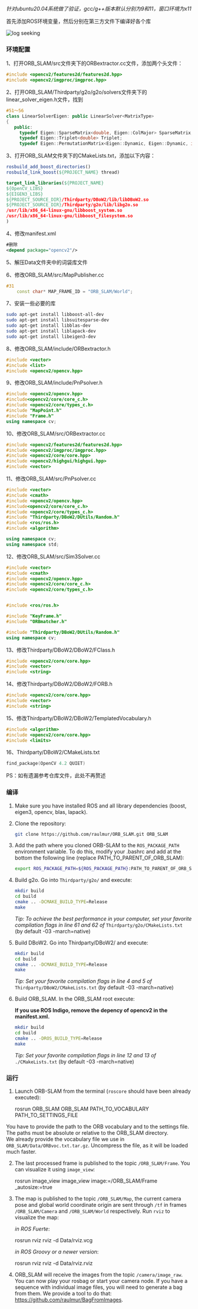 *针对ubuntu20.04系统做了验证，gcc/g++版本默认分别为9和11，窗口环境为x11*

首先添加ROS环境变量，然后分别在第三方文件下编译好各个库

![log seeking](demo.png "Logo Title Text 1")

### 环境配置

1、打开ORB_SLAM/src文件夹下的ORBextractor.cc文件，添加两个头文件：

```cpp
#include <opencv2/features2d/features2d.hpp>
#include <opencv2/imgproc/imgproc.hpp>
```

2、打开ORB_SLAM/Thirdparty/g2o/g2o/solvers文件夹下的linear_solver_eigen.h文件，找到

```cpp
#51～56
class LinearSolverEigen: public LinearSolver<MatrixType>
{
   public:
     typedef Eigen::SparseMatrix<double, Eigen::ColMajor> SparseMatrix;
     typedef Eigen::Triplet<double> Triplet;
     typedef Eigen::PermutationMatrix<Eigen::Dynamic, Eigen::Dynamic, int> PermutationMatrix;
```

3、打开ORB_SLAM文件夹下的CMakeLists.txt，添加以下内容：

```cmake
rosbuild_add_boost_directories()
rosbuild_link_boost(${PROJECT_NAME} thread)

target_link_libraries(${PROJECT_NAME}
${OpenCV_LIBS}
${EIGEN3_LIBS}
${PROJECT_SOURCE_DIR}/Thirdparty/DBoW2/lib/libDBoW2.so
${PROJECT_SOURCE_DIR}/Thirdparty/g2o/lib/libg2o.so
/usr/lib/x86_64-linux-gnu/libboost_system.so
/usr/lib/x86_64-linux-gnu/libboost_filesystem.so
)
```

4、修改manifest.xml

```xml
#删除
<depend package="opencv2"/>
```

5、解压Data文件夹中的词袋库文件

6、修改ORB_SLAM/src/MapPublisher.cc

```cpp
#31
    const char* MAP_FRAME_ID = "ORB_SLAM/World";
```

7、安装一些必要的库

```bash
sudo apt-get install libboost-all-dev
sudo apt-get install libsuitesparse-dev
sudo apt-get install libblas-dev
sudo apt-get install liblapack-dev
sudo apt-get install libeigen3-dev
```

8、修改ORB_SLAM/include/ORBextractor.h

```cpp
#include <vector>
#include <list>
#include <opencv2/opencv.hpp>
```

9、修改ORB_SLAM/include/PnPsolver.h

```cpp
#include <opencv2/opencv.hpp>
#include<opencv2/core/core_c.h>
#include <opencv2/core/types_c.h>
#include "MapPoint.h"
#include "Frame.h"
using namespace cv;
```

10、修改ORB_SLAM/src/ORBextractor.cc

```cpp
#include <opencv2/features2d/features2d.hpp>
#include <opencv2/imgproc/imgproc.hpp>
#include <opencv2/core/core.hpp>
#include <opencv2/highgui/highgui.hpp>
#include <vector>
```

11、修改ORB_SLAM/src/PnPsolver.cc

```cpp
#include <vector>
#include <cmath>
#include <opencv2/opencv.hpp>
#include<opencv2/core/core_c.h>
#include <opencv2/core/types_c.h>
#include "Thirdparty/DBoW2/DUtils/Random.h"
#include <ros/ros.h>
#include <algorithm>

using namespace cv;
using namespace std;
```

12、修改ORB_SLAM/src/Sim3Solver.cc

```cpp
#include <vector>
#include <cmath>
#include <opencv2/opencv.hpp>
#include <opencv2/core/core_c.h>
#include <opencv2/core/types_c.h>


#include <ros/ros.h>

#include "KeyFrame.h"
#include "ORBmatcher.h"

#include "Thirdparty/DBoW2/DUtils/Random.h"
using namespace cv;
```

13、修改Thirdparty/DBoW2/DBoW2/FClass.h

```cpp
#include <opencv2/core/core.hpp>
#include <vector>
#include <string>
```

14、修改Thirdparty/DBoW2/DBoW2/FORB.h

```cpp
#include <opencv2/core/core.hpp>
#include <vector>
#include <string>
```

15、修改Thirdparty/DBoW2/DBoW2/TemplatedVocabulary.h

```cpp
#include <algorithm>
#include <opencv2/core/core.hpp>
#include <limits>
```

16、Thirdparty/DBoW2/CMakeLists.txt

```cpp
find_package(OpenCV 4.2 QUIET)
```

PS：如有遗漏参考仓库文件，此处不再赘述

### 编译

1. Make sure you have installed ROS and all library dependencies (boost, eigen3, opencv, blas, lapack).

2. Clone the repository:

   ```bash
   git clone https://github.com/raulmur/ORB_SLAM.git ORB_SLAM
   ```

3. Add the path where you cloned ORB-SLAM to the `ROS_PACKAGE_PATH` environment variable. To do this, modify your .bashrc and add at the bottom the following line (replace PATH_TO_PARENT_OF_ORB_SLAM):

   ```bash
   export ROS_PACKAGE_PATH=${ROS_PACKAGE_PATH}:PATH_TO_PARENT_OF_ORB_SLAM
   ```

4. Build g2o. Go into `Thirdparty/g2o/` and execute:

   ```bash
   mkdir build
   cd build
   cmake .. -DCMAKE_BUILD_TYPE=Release
   make 
   ```

   *Tip: To achieve the best performance in your computer, set your favorite compilation flags in line 61 and 62 of* `Thirdparty/g2o/CMakeLists.txt` 
   	  (by default -03 -march=native)

5. Build DBoW2. Go into Thirdparty/DBoW2/ and execute:

   ```bash
   mkdir build
   cd build
   cmake .. -DCMAKE_BUILD_TYPE=Release
   make  
   ```

   *Tip: Set your favorite compilation flags in line 4 and 5 of* `Thirdparty/DBoW2/CMakeLists.txt` (by default -03 -march=native)

6. Build ORB_SLAM. In the ORB_SLAM root execute:

   **If you use ROS Indigo, remove the depency of opencv2 in the manifest.xml.**

   ```bash
   mkdir build
   cd build
   cmake .. -DROS_BUILD_TYPE=Release
   make
   ```

   *Tip: Set your favorite compilation flags in line 12 and 13 of* `./CMakeLists.txt` (by default -03 -march=native)

### 运行

1. Launch ORB-SLAM from the terminal (`roscore` should have been already executed):

   	rosrun ORB_SLAM ORB_SLAM PATH_TO_VOCABULARY PATH_TO_SETTINGS_FILE

  You have to provide the path to the ORB vocabulary and to the settings file. The paths must be absolute or relative   to the ORB_SLAM directory.  
  We already provide the vocabulary file we use in `ORB_SLAM/Data/ORBvoc.txt.tar.gz`. Uncompress the file, as it will be loaded much faster.

2. The last processed frame is published to the topic `/ORB_SLAM/Frame`. You can visualize it using `image_view`:

   	rosrun image_view image_view image:=/ORB_SLAM/Frame _autosize:=true

3. The map is published to the topic `/ORB_SLAM/Map`, the current camera pose and global world coordinate origin are sent through `/tf` in frames `/ORB_SLAM/Camera` and `/ORB_SLAM/World` respectively.  Run `rviz` to visualize the map:

   *in ROS Fuerte*:

   	rosrun rviz rviz -d Data/rviz.vcg

   *in ROS Groovy or a newer version*:

   	rosrun rviz rviz -d Data/rviz.rviz

4. ORB_SLAM will receive the images from the topic `/camera/image_raw`. You can now play your rosbag or start your camera node. 
   If you have a sequence with individual image files, you will need to generate a bag from them. We provide a tool to do that: https://github.com/raulmur/BagFromImages.


